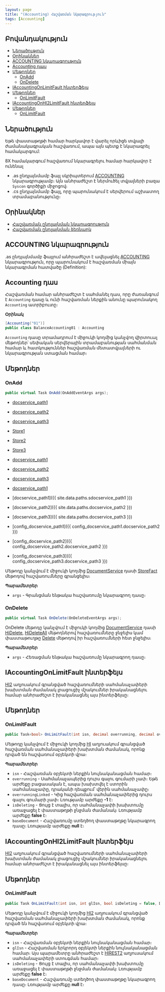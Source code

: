 ```yaml
---
layout: page
title: "(Accounting) Հաշվառման նկարագրություն" 
tags: [Accounting]
---
```


## Բովանդակություն

- [Ներածություն](#ներածություն)
- [Օրինակներ](#օրինակներ)
- [ACCOUNTING նկարագրություն](#accounting-նկարագրություն)
- [Accounting դաս](#accounting-դաս)
- [Մեթոդներ](#մեթոդներ)
  - [OnAdd](#onadd)
  - [OnDelete](#ondelete)
- [IAccountingOnLimitFault ինտերֆեյս](#iaccountingonlimitfault-ինտերֆեյս)
- [Մեթոդներ](#մեթոդներ-1)
  - [OnLimitFault](#onlimitfault)
- [IAccountingOnHI2LimitFault ինտերֆեյս](#iaccountingonhi2limitfault-ինտերֆեյս)
- [Մեթոդներ](#մեթոդներ-2)
  - [OnLimitFault](#onlimitfault-1)

## Ներածություն

Եթե փաստաթղթի համար հարկավոր է վարել որևիցե տվյալի ժամանակագրական հաշվառում, ապա այն պետք է նկարագրել համակարգում:

8X համակարգում հաշվառում նկարագրելու համար հարկավոր է ունենալ
* .as ընդլայնմամբ ֆայլ սկրիպտերում [ACCOUNTING](#accounting-նկարագրություն) նկարագրությամբ։ Այն անհրաժեշտ է ներմուծել տվյալների բազա `Syscon` գործիքի միջոցով։
* .cs ընդլայնմամբ ֆայլ, որը պարունակում է սերվերում աշխատող տրամաբանությունը։

## Օրինակներ

* [Հաշվառման ընդլայնման նկարագրություն](../../extensions/definitions/acc_extender.md)
* [Հաշվառման ընդլայնման ձեռնարկ](../../extensions/definitions/acc_extender_guide.md)

## ACCOUNTING նկարագրություն

.as ընդլայնմամբ ֆայլում անհրաժեշտ է ավելացնել [ACCOUNTING](https://armsoft.github.io/as4x-docs/HTM/ProgrGuide/Defs/Accounting.html) նկարագրություն, որը պարունակում է հաշվառման միայն նկարագրման հատվածը (Definition):

## Accounting դաս

Հաշվառման համար անհրաժեշտ է սահմանել դաս, որը ժառանգում է `Accounting` դասը և ունի հաշվառման ներքին անունը պարունակող `Accounting` ատրիբուտը։

**Օրինակ**

```c#
[Accounting("01")]
public class BalanceAccounting01 : Accounting
```

`Accounting` դասը տրամադրում է միջուկի կողմից կանչվող վիրտուալ մեթոդներ՝ սեփական սերվերային տրամաբանության սահմանման համար և հատկություններ հաշվառման մետատվյալների ու նկարագրության ստացման համար։

## Մեթոդներ

### OnAdd

```c#
public virtual Task OnAdd(OnAddEventArgs args);
```

* [docservice_path1]({{site.data[0].docservice_path1}})
* [docservice_path2]({{site.data[0].docservice_path2}})
* [docservice_path3]({{site.data[0].paths.docservice_path3}})

* <a href="{{ site.data.paths.docservice_path1 }}">Store1</a>
* <a href="{{ site.data.paths.docservice_path2 }}">Store2</a>
* <a href="{{ site.data.paths.docservice_path3 }}">Store3</a>

* [docservice_path1]({{site.data.paths.sdocservice_path1}})
* [docservice_path2]({{site.data.paths.docservice_path2}})
* [docservice_path3]({{site.data.paths.docservice_path3}})

* [docservice_path1]({{site.data.paths.docservicepath1}})

* [docservice_path1]({{ site.data.paths.sdocservice_path1 }})
* [docservice_path2]({{ site.data.paths.docservice_path2 }})
* [docservice_path3]({{ site.data.paths.docservice_path3 }})

* [config_docservice_path1]({{ config_docservice_path1.docservice_path2 }})
* [config_docservice_path2]({{ config_docservice_path2.docservice_path2 }})
* [config_docservice_path3]({{ config_docservice_path3.docservice_path3 }})


Մեթոդը կանչվում է միջուկի կողմից [DocumentService](../services/IDocumentService.md) դասի [StoreFact](../services/IDocumentService.md#storefact) մեթոդով հաշվառումները գրանցելիս։

**Պարամետրեր**

* `args` - Գրանցման ենթակա հաշվառումը նկարագրող դասը։

### OnDelete

```c#
public virtual Task OnDelete(OnDeleteEventArgs args);
```

OnDelete մեթոդը կանչվում է միջուկի կողմից [DocumentService](../services/IDocumentService.md) դասի [HiDelete](../services/IDocumentService.md#hidelete), [HiDeleteAll](../services/IDocumentService.md#hideleteall) մեթոդներով հաշվառումները ջնջելիս կամ փաստաթուղթը [Delete](../services/IDocumentService.md#delete) մեթոդով իր հաշվառումների հետ ջնջելիս։

**Պարամետրեր**

* `args` - Հեռացման ենթակա հաշվառումը նկարագրող դասը։

## IAccountingOnLimitFault ինտերֆեյս

[HI2](https://armsoft.github.io/as4x-docs/HTM/ProgrGuide/Database/Hi2.html) աղյուակում գրանցված հաշվառումների սահմանաչափերի խախտման ժամանակ լրացուցիչ մշակումներ իրականացնելու համար անհրաժեշտ է իրականացնել այս ինտերֆեյսը։

## Մեթոդներ

### OnLimitFault

```c#
public Task<bool> OnLimitFault(int isn, decimal overrunning, decimal overrunningLinked = -1, bool isDeleting = false, Document.Document baseDocument = null);
```

Մեթոդը կանչվում է միջուկի կողմից [HI](https://armsoft.github.io/as4x-docs/HTM/ProgrGuide/Database/Hi.html) աղյուակում գրանցված հաշվառման սահմանաչափերի խախտման ժամանակ, որոնք դրված են հաշվառում օբյեկտի վրա։

**Պարամետրեր**

* `isn` - Հաշվառման օբյեկտի ներքին նույնականացման համար։
* `overrunning` - Սահմանաչապերից դուրս գալու գումարի չափ։ Եթե արժեքը բացասական է, ապա խախտվել է ստորին սահմանաչափը, դրականի դեպքում՝ վերին սահմանաչափը։
* `overrunningLinked` - Կից հաշվառման սահմանաչափերից դուրս գալու գումարի չափ։ Լռությամբ արժեքը **-1** է։
* `isDeleting` - Ցույց է տալիս, որ սահմանաչափի խախտումը առաջացել է փաստաթղթի ջնջման ժամանակ։ Լռությամբ արժեքը **false** է։
* `baseDocument` - Հաշվառումը ստեղծող փաստաթղթը նկարագրող դասը։ Լռությամբ արժեքը **null** է։

## IAccountingOnHI2LimitFault ինտերֆեյս

[HI2](https://armsoft.github.io/as4x-docs/HTM/ProgrGuide/Database/Hi2.html) աղյուակում գրանցված հաշվառումների սահմանաչափերի խախտման ժամանակ լրացուցիչ մշակումներ իրականացնելու համար անհրաժեշտ է իրականացնել այս ինտերֆեյսը։

## Մեթոդներ

### OnLimitFault

```c#
public Task OnLimitFault(int isn, int glIsn, bool isDeleting = false, Document.Document baseDocument = null);
```

Մեթոդը կանչվում է միջուկի կողմից [HI2](https://armsoft.github.io/as4x-docs/HTM/ProgrGuide/Database/Hi2.html) աղյուակում գրանցված հաշվառման սահմանաչափերի խախտման ժամանակ, որոնք դրված են հաշվառում օբյեկտի վրա։

**Պարամետրեր**

* `isn` - Հաշվառման օբյեկտի ներքին նույնականացման համար։
* `glIsn` - Հաշվառման երկրորդ օբյեկտի ներքին նույնականացման համար։ Այս պարամետրը անհրաժեշտ է [HIREST2](https://armsoft.github.io/as4x-docs/HTM/ProgrGuide/Database/Hirest2.html) աղյուսակում սահմանաչափերի ստուգման համար։
* `isDeleting` - Ցույց է տալիս, որ սահմանաչափի խախտումը առաջացել է փաստաթղթի ջնջման ժամանակ։ Լռությամբ արժեքը **false** է։
* `baseDocument` - Հաշվառումը ստեղծող փաստաթղթը նկարագրող դասը։ Լռությամբ արժեքը **null** է։
